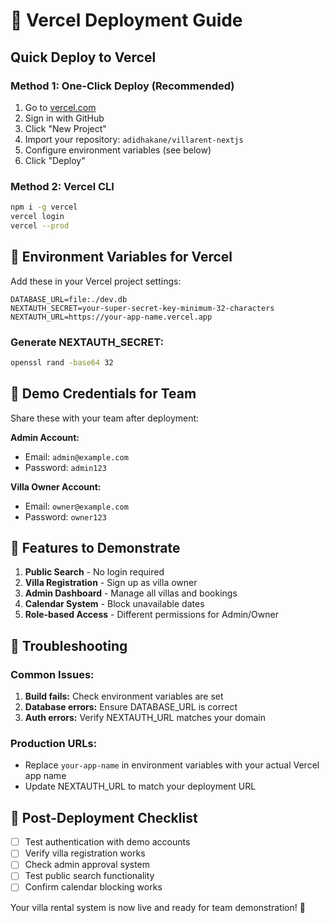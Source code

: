 # 🚀 Vercel Deployment Guide

## Quick Deploy to Vercel

### Method 1: One-Click Deploy (Recommended)
1. Go to [vercel.com](https://vercel.com)
2. Sign in with GitHub
3. Click "New Project"
4. Import your repository: `adidhakane/villarent-nextjs`
5. Configure environment variables (see below)
6. Click "Deploy"

### Method 2: Vercel CLI
```bash
npm i -g vercel
vercel login
vercel --prod
```

## 🔐 Environment Variables for Vercel

Add these in your Vercel project settings:

```
DATABASE_URL=file:./dev.db
NEXTAUTH_SECRET=your-super-secret-key-minimum-32-characters
NEXTAUTH_URL=https://your-app-name.vercel.app
```

### Generate NEXTAUTH_SECRET:
```bash
openssl rand -base64 32
```

## 📝 Demo Credentials for Team

Share these with your team after deployment:

**Admin Account:**
- Email: `admin@example.com`
- Password: `admin123`

**Villa Owner Account:**
- Email: `owner@example.com`  
- Password: `owner123`

## 🎯 Features to Demonstrate

1. **Public Search** - No login required
2. **Villa Registration** - Sign up as villa owner
3. **Admin Dashboard** - Manage all villas and bookings
4. **Calendar System** - Block unavailable dates
5. **Role-based Access** - Different permissions for Admin/Owner

## 🔧 Troubleshooting

### Common Issues:
1. **Build fails:** Check environment variables are set
2. **Database errors:** Ensure DATABASE_URL is correct
3. **Auth errors:** Verify NEXTAUTH_URL matches your domain

### Production URLs:
- Replace `your-app-name` in environment variables with your actual Vercel app name
- Update NEXTAUTH_URL to match your deployment URL

## 🌟 Post-Deployment Checklist

- [ ] Test authentication with demo accounts
- [ ] Verify villa registration works
- [ ] Check admin approval system
- [ ] Test public search functionality
- [ ] Confirm calendar blocking works

Your villa rental system is now live and ready for team demonstration! 🎉
